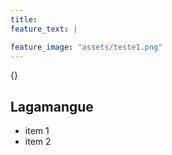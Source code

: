 ```yaml
---
title: 
feature_text: |

feature_image: "assets/teste1.png"
---
```


{}

## Lagamangue

- item 1
- item 2

